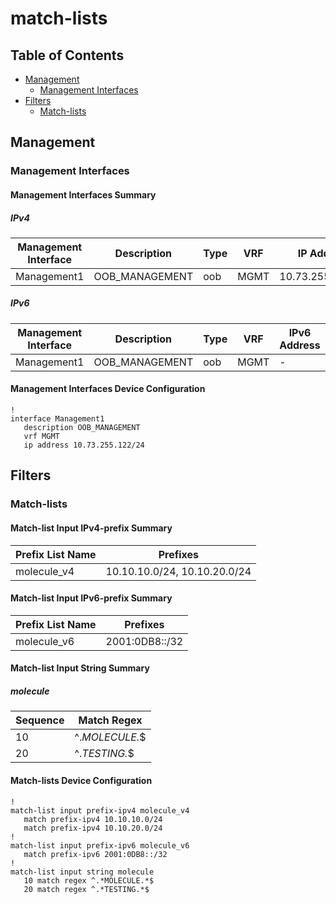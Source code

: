# match-lists

## Table of Contents

- [Management](#management)
  - [Management Interfaces](#management-interfaces)
- [Filters](#filters)
  - [Match-lists](#match-lists-1)

## Management

### Management Interfaces

#### Management Interfaces Summary

##### IPv4

| Management Interface | Description | Type | VRF | IP Address | Gateway |
| -------------------- | ----------- | ---- | --- | ---------- | ------- |
| Management1 | OOB_MANAGEMENT | oob | MGMT | 10.73.255.122/24 | 10.73.255.2 |

##### IPv6

| Management Interface | Description | Type | VRF | IPv6 Address | IPv6 Gateway |
| -------------------- | ----------- | ---- | --- | ------------ | ------------ |
| Management1 | OOB_MANAGEMENT | oob | MGMT | - | - |

#### Management Interfaces Device Configuration

```eos
!
interface Management1
   description OOB_MANAGEMENT
   vrf MGMT
   ip address 10.73.255.122/24
```

## Filters

### Match-lists

#### Match-list Input IPv4-prefix Summary

| Prefix List Name | Prefixes |
| ---------------- | -------- |
| molecule_v4 | 10.10.10.0/24, 10.10.20.0/24 |

#### Match-list Input IPv6-prefix Summary

| Prefix List Name | Prefixes |
| ---------------- | -------- |
| molecule_v6 | 2001:0DB8::/32 |

#### Match-list Input String Summary

##### molecule

| Sequence | Match Regex |
| -------- | ------ |
| 10 | ^.*MOLECULE.*$ |
| 20 | ^.*TESTING.*$ |

#### Match-lists Device Configuration

```eos
!
match-list input prefix-ipv4 molecule_v4
   match prefix-ipv4 10.10.10.0/24
   match prefix-ipv4 10.10.20.0/24
!
match-list input prefix-ipv6 molecule_v6
   match prefix-ipv6 2001:0DB8::/32
!
match-list input string molecule
   10 match regex ^.*MOLECULE.*$
   20 match regex ^.*TESTING.*$
```
